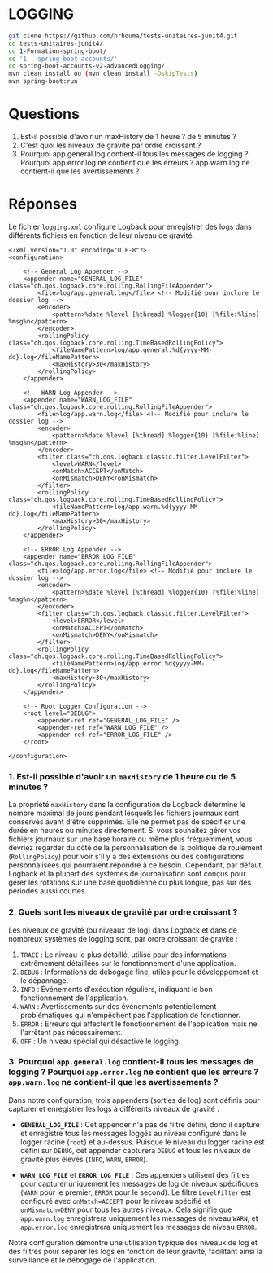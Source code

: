 # LOGGING
```bash
git clone https://github.com/hrhouma/tests-unitaires-junit4.git
cd tests-unitaires-junit4/
cd 1-Formation-spring-boot/
cd '1 - spring-boot-accounts/'
cd spring-boot-accounts-v2-advancedLogging/
mvn clean install ou (mvn clean install -DskipTests)
mvn spring-boot:run 
```
# Questions
1. Est-il possible d'avoir un maxHistory de 1 heure ? de 5 minutes ?
2. C'est quoi les niveaux de gravité par ordre croissant ?
3. Pourquoi app.general.log contient-il tous les messages de logging ? Pourquoi app.error.log ne contient que les erreurs ? app.warn.log ne contient-il que les avertissements ?

# Réponses

Le fichier `logging.xml` configure Logback pour enregistrer des logs dans différents fichiers en fonction de leur niveau de gravité.

```
<?xml version="1.0" encoding="UTF-8"?>
<configuration>

    <!-- General Log Appender -->
    <appender name="GENERAL_LOG_FILE" class="ch.qos.logback.core.rolling.RollingFileAppender">
        <file>log/app.general.log</file> <!-- Modifié pour inclure le dossier log -->
        <encoder>
            <pattern>%date %level [%thread] %logger{10} [%file:%line] %msg%n</pattern>
        </encoder>
        <rollingPolicy class="ch.qos.logback.core.rolling.TimeBasedRollingPolicy">
            <fileNamePattern>log/app.general.%d{yyyy-MM-dd}.log</fileNamePattern>
            <maxHistory>30</maxHistory>
        </rollingPolicy>
    </appender>

    <!-- WARN Log Appender -->
    <appender name="WARN_LOG_FILE" class="ch.qos.logback.core.rolling.RollingFileAppender">
        <file>log/app.warn.log</file> <!-- Modifié pour inclure le dossier log -->
        <encoder>
            <pattern>%date %level [%thread] %logger{10} [%file:%line] %msg%n</pattern>
        </encoder>
        <filter class="ch.qos.logback.classic.filter.LevelFilter">
            <level>WARN</level>
            <onMatch>ACCEPT</onMatch>
            <onMismatch>DENY</onMismatch>
        </filter>
        <rollingPolicy class="ch.qos.logback.core.rolling.TimeBasedRollingPolicy">
            <fileNamePattern>log/app.warn.%d{yyyy-MM-dd}.log</fileNamePattern>
            <maxHistory>30</maxHistory>
        </rollingPolicy>
    </appender>

    <!-- ERROR Log Appender -->
    <appender name="ERROR_LOG_FILE" class="ch.qos.logback.core.rolling.RollingFileAppender">
        <file>log/app.error.log</file> <!-- Modifié pour inclure le dossier log -->
        <encoder>
            <pattern>%date %level [%thread] %logger{10} [%file:%line] %msg%n</pattern>
        </encoder>
        <filter class="ch.qos.logback.classic.filter.LevelFilter">
            <level>ERROR</level>
            <onMatch>ACCEPT</onMatch>
            <onMismatch>DENY</onMismatch>
        </filter>
        <rollingPolicy class="ch.qos.logback.core.rolling.TimeBasedRollingPolicy">
            <fileNamePattern>log/app.error.%d{yyyy-MM-dd}.log</fileNamePattern>
            <maxHistory>30</maxHistory>
        </rollingPolicy>
    </appender>

    <!-- Root Logger Configuration -->
    <root level="DEBUG">
        <appender-ref ref="GENERAL_LOG_FILE" />
        <appender-ref ref="WARN_LOG_FILE" />
        <appender-ref ref="ERROR_LOG_FILE" />
    </root>

</configuration>
```



### 1. Est-il possible d'avoir un `maxHistory` de 1 heure ou de 5 minutes ?

La propriété `maxHistory` dans la configuration de Logback détermine le nombre maximal de jours pendant lesquels les fichiers journaux sont conservés avant d'être supprimés. Elle ne permet pas de spécifier une durée en heures ou minutes directement. Si vous souhaitez gérer vos fichiers journaux sur une base horaire ou même plus fréquemment, vous devriez regarder du côté de la personnalisation de la politique de roulement (`RollingPolicy`) pour voir s'il y a des extensions ou des configurations personnalisées qui pourraient répondre à ce besoin. Cependant, par défaut, Logback et la plupart des systèmes de journalisation sont conçus pour gérer les rotations sur une base quotidienne ou plus longue, pas sur des périodes aussi courtes.

### 2. Quels sont les niveaux de gravité par ordre croissant ?

Les niveaux de gravité (ou niveaux de log) dans Logback et dans de nombreux systèmes de logging sont, par ordre croissant de gravité :

1. `TRACE` : Le niveau le plus détaillé, utilisé pour des informations extrêmement détaillées sur le fonctionnement d'une application.
2. `DEBUG` : Informations de débogage fine, utiles pour le développement et le dépannage.
3. `INFO` : Événements d'exécution réguliers, indiquant le bon fonctionnement de l'application.
4. `WARN` : Avertissements sur des événements potentiellement problématiques qui n'empêchent pas l'application de fonctionner.
5. `ERROR` : Erreurs qui affectent le fonctionnement de l'application mais ne l'arrêtent pas nécessairement.
6. `OFF` : Un niveau spécial qui désactive le logging.

### 3. Pourquoi `app.general.log` contient-il tous les messages de logging ? Pourquoi `app.error.log` ne contient que les erreurs ? `app.warn.log` ne contient-il que les avertissements ?

Dans notre configuration, trois appenders (sorties de log) sont définis pour capturer et enregistrer les logs à différents niveaux de gravité :

- **`GENERAL_LOG_FILE`** : Cet appender n'a pas de filtre défini, donc il capture et enregistre tous les messages loggés au niveau configuré dans le logger racine (`root`) et au-dessus. Puisque le niveau du logger racine est défini sur `DEBUG`, cet appender capturera `DEBUG` et tous les niveaux de gravité plus élevés (`INFO`, `WARN`, `ERROR`).

- **`WARN_LOG_FILE`** et **`ERROR_LOG_FILE`** : Ces appenders utilisent des filtres pour capturer uniquement les messages de log de niveaux spécifiques (`WARN` pour le premier, `ERROR` pour le second). Le filtre `LevelFilter` est configuré avec `onMatch=ACCEPT` pour le niveau spécifié et `onMismatch=DENY` pour tous les autres niveaux. Cela signifie que `app.warn.log` enregistrera uniquement les messages de niveau `WARN`, et `app.error.log` enregistrera uniquement les messages de niveau `ERROR`.

Notre configuration démontre une utilisation typique des niveaux de log et des filtres pour séparer les logs en fonction de leur gravité, facilitant ainsi la surveillance et le débogage de l'application.

